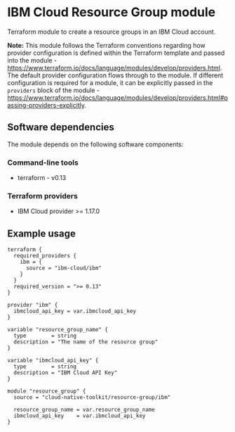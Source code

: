 # IBM Cloud Resource Group module

Terraform module to create a resource groups in an IBM Cloud account.

**Note:** This module follows the Terraform conventions regarding how provider configuration is defined within the Terraform template and passed into the module - https://www.terraform.io/docs/language/modules/develop/providers.html. The default provider configuration flows through to the module. If different configuration is required for a module, it can be explicitly passed in the `providers` block of the module - https://www.terraform.io/docs/language/modules/develop/providers.html#passing-providers-explicitly.

## Software dependencies

The module depends on the following software components:

### Command-line tools

- terraform - v0.13

### Terraform providers

- IBM Cloud provider >= 1.17.0

## Example usage

```hcl-terraform
terraform {
  required_providers {
    ibm = {
      source = "ibm-cloud/ibm"
    }
  }
  required_version = ">= 0.13"
}

provider "ibm" {
  ibmcloud_api_key = var.ibmcloud_api_key
}

variable "resource_group_name" {
  type        = string
  description = "The name of the resource group"
}

variable "ibmcloud_api_key" {
  type        = string
  description = "IBM Cloud API Key"
}

module "resource_group" {
  source = "cloud-native-toolkit/resource-group/ibm"

  resource_group_name = var.resource_group_name
  ibmcloud_api_key    = var.ibmcloud_api_key
}
```

